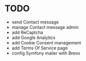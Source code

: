 TODO
====

 * send Contact message
 * manage Contact message admin
 * add ReCaptcha
 * add Google Analytics
 * add Cookie Consent management
 * add Terms Of Service page
 * config Symfony mailer with Brevo
